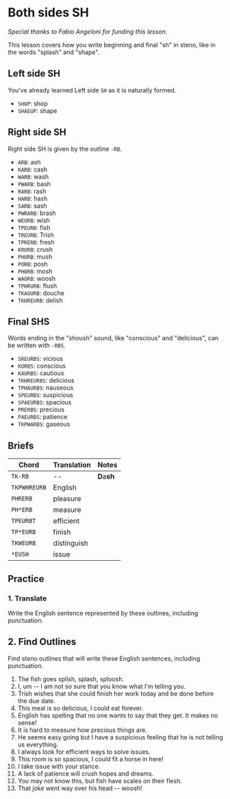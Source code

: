 # Both sides SH

_Special thanks to Fabio Angeloni for funding this lesson._

This lesson covers how you write beginning and final "sh" in steno, like in the words "splash" and "shape".

## Left side SH

You've already learned Left side `SH` as it is naturally formed.

<Steno-Display labels="all" stroke="SH" />

- `SHOP`: shop
- `SHAEUP`: shape

## Right side SH

Right side SH is given by the outline `-RB`.

<Steno-Display labels="all" stroke="-RB" />

- `ARB`: ash
- `KARB`: cash
- `WARB`: wash
- `PWARB`: bash
- `RARB`: rash
- `HARB`: hash
- `SARB`: sash
- `PWRARB`: brash
- `WEURB`: wish
- `TPEURB`: fish
- `TREURB`: Trish
- `TPRERB`: fresh
- `KRURB`: crush
- `PHURB`: mush
- `PORB`: posh
- `PHORB`: mosh
- `WAORB`: woosh
- `TPHRURB`: flush
- `TKAOURB`: douche
- `TKHREURB`: delish

## Final SHS

Words ending in the "shoush" sound, like "conscious" and "delicious", can be written with `-RBS`.

<Steno-Display labels="all" stroke="-RBS" />

- `SREURBS`: vicious
- `KORBS`: conscious
- `KAURBS`: cautious
- `TKHREURBS`: delicious
- `TPHAURBS`: nauseous
- `SPEURBS`: suspicious
- `SPAEURBS`: spacious
- `PRERBS`: precious
- `PAEURBS`: patience
- `TKPWARBS`: gaseous

## Briefs

| Chord        | Translation | Notes        |
| ------------ | ----------- | ------------ |
| `TK-RB`      | --          | **D**a**sh** |
| `TKPWHREURB` | English     |              |
| `PHRERB`     | pleasure    |              |
| `PH*ERB`     | measure     |              |
| `TPEURBT`    | efficient   |              |
| `TP*EURB`    | finish      |              |
| `TKWEURB`    | distinguish |              |
| `*EUSH`      | issue       |              |

## Practice

### 1. Translate

Write the English sentence represented by these outlines, including punctuation.

## 2. Find Outlines

Find steno outlines that will write these English sentences, including punctuation.

1. The fish goes splish, splash, sploosh.
1. I, um -- I am not so sure that you know what I'm telling you.
1. Trish wishes that she could finish her work today and be done before the due date.
1. This meal is so delicious, I could eat forever.
1. English has spelling that no one wants to say that they get. It makes no sense!
1. It is hard to measure how precious things are.
1. He seems easy going but I have a suspicious feeling that he is not telling us everything.
1. I always look for efficient ways to solve issues.
1. This room is so spacious, I could fit a horse in here!
1. I take issue with your stance.
1. A lack of patience will crush hopes and dreams.
1. You may not know this, but fish have scales on their flesh.
1. That joke went way over his head -- woosh!
